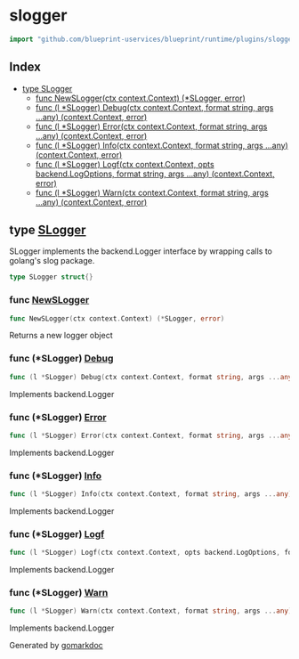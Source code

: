 <!-- Code generated by gomarkdoc. DO NOT EDIT -->

# slogger

```go
import "github.com/blueprint-uservices/blueprint/runtime/plugins/slogger"
```

## Index

- [type SLogger](<#SLogger>)
  - [func NewSLogger\(ctx context.Context\) \(\*SLogger, error\)](<#NewSLogger>)
  - [func \(l \*SLogger\) Debug\(ctx context.Context, format string, args ...any\) \(context.Context, error\)](<#SLogger.Debug>)
  - [func \(l \*SLogger\) Error\(ctx context.Context, format string, args ...any\) \(context.Context, error\)](<#SLogger.Error>)
  - [func \(l \*SLogger\) Info\(ctx context.Context, format string, args ...any\) \(context.Context, error\)](<#SLogger.Info>)
  - [func \(l \*SLogger\) Logf\(ctx context.Context, opts backend.LogOptions, format string, args ...any\) \(context.Context, error\)](<#SLogger.Logf>)
  - [func \(l \*SLogger\) Warn\(ctx context.Context, format string, args ...any\) \(context.Context, error\)](<#SLogger.Warn>)


<a name="SLogger"></a>
## type [SLogger](<https://github.com/blueprint-uservices/blueprint/blob/main/runtime/plugins/slogger/log.go#L12>)

SLogger implements the backend.Logger interface by wrapping calls to golang's slog package.

```go
type SLogger struct{}
```

<a name="NewSLogger"></a>
### func [NewSLogger](<https://github.com/blueprint-uservices/blueprint/blob/main/runtime/plugins/slogger/log.go#L46>)

```go
func NewSLogger(ctx context.Context) (*SLogger, error)
```

Returns a new logger object

<a name="SLogger.Debug"></a>
### func \(\*SLogger\) [Debug](<https://github.com/blueprint-uservices/blueprint/blob/main/runtime/plugins/slogger/log.go#L15>)

```go
func (l *SLogger) Debug(ctx context.Context, format string, args ...any) (context.Context, error)
```

Implements backend.Logger

<a name="SLogger.Error"></a>
### func \(\*SLogger\) [Error](<https://github.com/blueprint-uservices/blueprint/blob/main/runtime/plugins/slogger/log.go#L33>)

```go
func (l *SLogger) Error(ctx context.Context, format string, args ...any) (context.Context, error)
```

Implements backend.Logger

<a name="SLogger.Info"></a>
### func \(\*SLogger\) [Info](<https://github.com/blueprint-uservices/blueprint/blob/main/runtime/plugins/slogger/log.go#L21>)

```go
func (l *SLogger) Info(ctx context.Context, format string, args ...any) (context.Context, error)
```

Implements backend.Logger

<a name="SLogger.Logf"></a>
### func \(\*SLogger\) [Logf](<https://github.com/blueprint-uservices/blueprint/blob/main/runtime/plugins/slogger/log.go#L39>)

```go
func (l *SLogger) Logf(ctx context.Context, opts backend.LogOptions, format string, args ...any) (context.Context, error)
```

Implements backend.Logger

<a name="SLogger.Warn"></a>
### func \(\*SLogger\) [Warn](<https://github.com/blueprint-uservices/blueprint/blob/main/runtime/plugins/slogger/log.go#L27>)

```go
func (l *SLogger) Warn(ctx context.Context, format string, args ...any) (context.Context, error)
```

Implements backend.Logger

Generated by [gomarkdoc](<https://github.com/princjef/gomarkdoc>)

